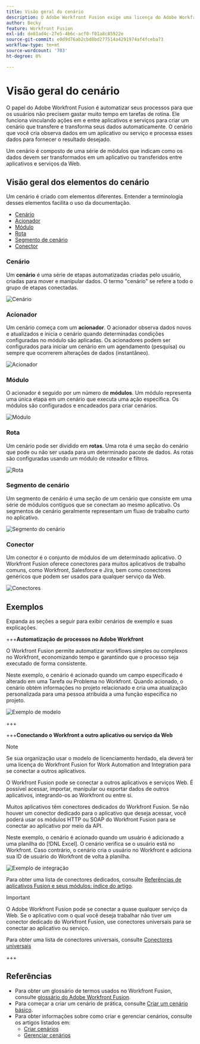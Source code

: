 ```yaml
---
title: Visão geral do cenário
description: O Adobe Workfront Fusion exige uma licença do Adobe Workfront Fusion, além de uma licença do Adobe Workfront.
author: Becky
feature: Workfront Fusion
exl-id: de81ad4c-27e5-4b6c-acf0-f01a8c85922e
source-git-commit: e0d9d76ab2cbd8bd277514a4291974af4fceba73
workflow-type: tm+mt
source-wordcount: '703'
ht-degree: 0%

---
```


# Visão geral do cenário

O papel do Adobe Workfront Fusion é automatizar seus processos para que os usuários não precisem gastar muito tempo em tarefas de rotina. Ele funciona vinculando ações em e entre aplicativos e serviços para criar um cenário que transfere e transforma seus dados automaticamente. O cenário que você cria observa dados em um aplicativo ou serviço e processa esses dados para fornecer o resultado desejado.

Um cenário é composto de uma série de módulos que indicam como os dados devem ser transformados em um aplicativo ou transferidos entre aplicativos e serviços da Web.

## Visão geral dos elementos do cenário

Um cenário é criado com elementos diferentes. Entender a terminologia desses elementos facilita o uso da documentação.

* [Cenário](#scenario)
* [Acionador](#trigger)
* [Módulo](#module)
* [Rota](#route)
* [Segmento de cenário](#scenario-segment)
* [Conector ](#connector)

### Cenário

Um **cenário** é uma série de etapas automatizadas criadas pelo usuário, criadas para mover e manipular dados. O termo &quot;cenário&quot; se refere a todo o grupo de etapas conectadas.

![Cenário](assets/entire-scenario-scenario.png)

### Acionador

Um cenário começa com um **acionador**. O acionador observa dados novos e atualizados e inicia o cenário quando determinadas condições configuradas no módulo são aplicadas. Os acionadores podem ser configurados para iniciar um cenário em um agendamento (pesquisa) ou sempre que ocorrerem alterações de dados (instantâneo).

![Acionador](assets/scenario-trigger.png)

### Módulo

O acionador é seguido por um número de **módulos**. Um módulo representa uma única etapa em um cenário que executa uma ação específica. Os módulos são configurados e encadeados para criar cenários.

![Módulo](assets/scenario-module.png)

### Rota

Um cenário pode ser dividido em **rotas**. Uma rota é uma seção do cenário que pode ou não ser usada para um determinado pacote de dados. As rotas são configuradas usando um módulo de roteador e filtros.

![Rota](assets/scenario-route.png)

### Segmento de cenário

Um segmento de cenário é uma seção de um cenário que consiste em uma série de módulos contíguos que se conectam ao mesmo aplicativo. Os segmentos de cenário geralmente representam um fluxo de trabalho curto no aplicativo.

![Segmento do cenário](assets/scenario-segment.png)

### Conector 

Um conector é o conjunto de módulos de um determinado aplicativo. O Workfront Fusion oferece conectores para muitos aplicativos de trabalho comuns, como Workfront, Salesforce e Jira, bem como conectores genéricos que podem ser usados para qualquer serviço da Web.

![Conectores](assets/scenario-connectors.png)

## Exemplos

Expanda as seções a seguir para exibir cenários de exemplo e suas explicações.

+++**Automatização de processos no Adobe Workfront**

O Workfront Fusion permite automatizar workflows simples ou complexos no Workfront, economizando tempo e garantindo que o processo seja executado de forma consistente.

Neste exemplo, o cenário é acionado quando um campo especificado é alterado em uma Tarefa ou Problema no Workfront. Quando acionado, o cenário obtém informações no projeto relacionado e cria uma atualização personalizada para uma pessoa atribuída a uma função específica no projeto.

![Exemplo de modelo](assets/fusion-template-example.png)

+++

+++**Conectando o Workfront a outro aplicativo ou serviço da Web**

>[!NOTE]
>
>Se sua organização usar o modelo de licenciamento herdado, ela deverá ter uma licença do Workfront Fusion for Work Automation and Integration para se conectar a outros aplicativos.

O Workfront Fusion pode se conectar a outros aplicativos e serviços Web. É possível acessar, importar, manipular ou exportar dados de outros aplicativos, integrando-os ao Workfront ou entre si.

Muitos aplicativos têm conectores dedicados do Workfront Fusion. Se não houver um conector dedicado para o aplicativo que deseja acessar, você poderá usar os módulos HTTP ou SOAP do Workfront Fusion para se conectar ao aplicativo por meio da API.

Neste exemplo, o cenário é acionado quando um usuário é adicionado a uma planilha do [!DNL Excel]. O cenário verifica se o usuário está no Workfront. Caso contrário, o cenário cria o usuário no Workfront e adiciona sua ID de usuário do Workfront de volta à planilha.

![Exemplo de integração](assets/fusion-integration-example.png)

Para obter uma lista de conectores dedicados, consulte [Referências de aplicativos Fusion e seus módulos: índice do artigo](/help/workfront-fusion/references/apps-and-modules/apps-and-modules-toc.md).


>[!IMPORTANT]
>
>O Adobe Workfront Fusion pode se conectar a quase qualquer serviço da Web. Se o aplicativo com o qual você deseja trabalhar não tiver um conector dedicado do Workfront Fusion, use conectores universais para se conectar ao aplicativo ou serviço.
>
>Para obter uma lista de conectores universais, consulte [Conectores universais](/help/workfront-fusion/references/apps-and-modules/apps-and-modules-toc.md#universal-connectors)

+++

## Referências

* Para obter um glossário de termos usados no Workfront Fusion, consulte [glossário do Adobe Workfront Fusion](/help/workfront-fusion/get-started-with-fusion/understand-fusion/fusion-glossary.md).
* Para começar a criar um cenário de prática, consulte [Criar um cenário básico](/help/workfront-fusion/build-practice-scenarios/create-basic-scenario.md).
* Para obter informações sobre como criar e gerenciar cenários, consulte os artigos listados em:
   * [Criar cenários](/help/workfront-fusion/create-scenarios/create-scenarios-toc.md)
   * [Gerenciar cenários](/help/workfront-fusion/manage-scenarios/manage-scenarios-toc.md)
